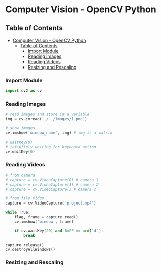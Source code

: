 # Computer Vision - OpenCV Python

## Table of Contents

- [Computer Vision - OpenCV Python](#computer-vision---opencv-python)
  - [Table of Contents](#table-of-contents)
    - [Import Module](#import-module)
    - [Reading Images](#reading-images)
    - [Reading Videos](#reading-videos)
    - [Resizing and Rescaling](#resizing-and-rescaling)

### Import Module

```py
import cv2 as cv
```

### Reading Images

```py
# read images and store in a variable
img = cv.imread('./../images/1.png')

# show images
cv.imshow('window_name', img) # img is a matrix

# waitKey(0)
# infinitely waiting for keyboard action
cv.waitKey(0)
```

### Reading Videos

```py
# from camera
# capture = cv.VideoCapture(0) # camera 1
# capture = cv.VideoCapture(1) # camera 2
# capture = cv.VideoCapture(3 # camera 2

# from file video 
capture = cv.VideoCapture('project.mp4')

while True:
    flag, frame = capture.read()
    cv.imshow('window', frame)

    if cv.waitKey(20) and 0xFF == ord('d'):
        break

capture.release()
cv.destroyAllWindows()
```

### Resizing and Rescaling
